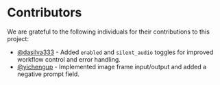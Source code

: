 # Contributors

We are grateful to the following individuals for their contributions to this project:

- [@dasilva333](https://github.com/dasilva333) - Added `enabled` and `silent_audio` toggles for improved workflow control and error handling.
- [@yichengup](https://github.com/yichengup) - Implemented image frame input/output and added a negative prompt field.
